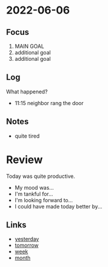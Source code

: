 # 2022-06-06

## Focus
1. MAIN GOAL
2. additional goal
3. additional goal

## Log
What happened?
- 11:15 neighbor rang the door

## Notes
- quite tired

# Review
Today was quite productive.

- My mood was...
- I'm tankful for...
- I'm looking forward to...
- I could have made today better by...

## Links
- [yesterday](calendar/days/2022-06-05.md)
- [tomorrow](calendar/days/2022-06-07.md)
- [week](calendar/weeks/2022-23.md)
- [month](calendar/months/2022-06)